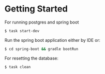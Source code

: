 # Getting Started

For running postgres and spring boot

```bash
$ task start-dev
```

Run the spring boot application either by IDE or:

```bash
$ cd spring-boot && gradle bootRun
```

For resetting the database:

```bash
$ task clean
```